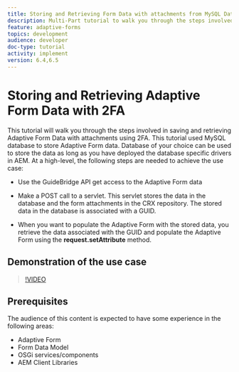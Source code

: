 ```yaml
---
title: Storing and Retrieving Form Data with attachments from MySQL Database
description: Multi-Part tutorial to walk you through the steps involved in storing and retrieving form data with attachments
feature: adaptive-forms
topics: development
audience: developer
doc-type: tutorial
activity: implement
version: 6.4,6.5
---
```


# Storing and Retrieving Adaptive Form Data with 2FA

This tutorial will walk you through the steps involved in saving and retrieving Adaptive Form Data with attachments using 2FA. This tutorial used MySQL database to store Adaptive Form data. Database of your choice can be used to store the data as long as you have deployed the database specific drivers in AEM. At a high-level, the following steps are needed to achieve the use case:

* Use the GuideBridge API get access to the Adaptive Form data

* Make a POST call to a servlet. This servlet stores the data in the database and the form attachments in the CRX repository. The stored data in the database is associated with a GUID.

* When you want to populate the Adaptive Form with the stored data, you retrieve the data associated with the GUID and populate the Adaptive Form using the **request.setAttribute** method.

## Demonstration of the use case

>[!VIDEO](https://video.tv.adobe.com/v/327122?quality=9&learn=on)

## Prerequisites

The audience of this content is expected to have some experience in the following areas:

* Adaptive Form
* Form Data Model
* OSGi services/components
* AEM Client Libraries
